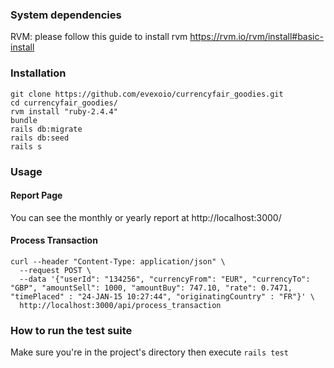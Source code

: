 ### System dependencies
RVM: please follow this guide to install rvm https://rvm.io/rvm/install#basic-install

### Installation
```
git clone https://github.com/evexoio/currencyfair_goodies.git
cd currencyfair_goodies/
rvm install "ruby-2.4.4"
bundle
rails db:migrate
rails db:seed
rails s
```

### Usage

#### Report Page
You can see the monthly or yearly report at http://localhost:3000/

#### Process Transaction
```
curl --header "Content-Type: application/json" \
  --request POST \
  --data '{"userId": "134256", "currencyFrom": "EUR", "currencyTo": "GBP", "amountSell": 1000, "amountBuy": 747.10, "rate": 0.7471, "timePlaced" : "24-JAN-15 10:27:44", "originatingCountry" : "FR"}' \
  http://localhost:3000/api/process_transaction
```

### How to run the test suite
Make sure you're in the project's directory then execute `rails test`
